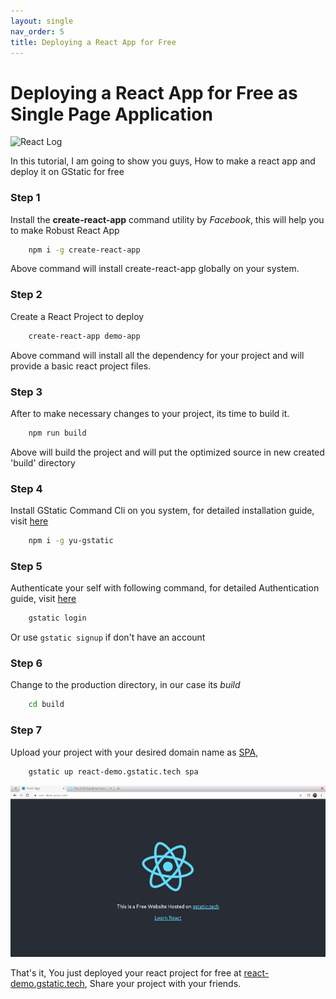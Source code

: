 ```yaml
---
layout: single
nav_order: 5
title: Deploying a React App for Free
---
```

# Deploying a React App for Free as Single Page Application

![React Log](//create-react-app.dev/img/logo.svg)

In this tutorial, I am going to show you guys, How to make a react app and deploy it on GStatic for free

### Step 1
Install the **create-react-app** command utility by *Facebook*, this will help you to make Robust React App
```bash
    npm i -g create-react-app 
```
Above command will install create-react-app globally on your system.

### Step 2
Create a React Project to deploy
```bash
    create-react-app demo-app   
```
Above command will install all the dependency for your project and will provide a basic react project files.

### Step 3
After to make necessary changes to your project, its time to build it.
```bash
    npm run build   
```
Above will build the project and will put the optimized source in new created 'build' directory

### Step 4
Install GStatic Command Cli on you system, for detailed installation guide, visit [here](install.html)
```bash
    npm i -g yu-gstatic
```        
### Step 5
Authenticate your self with following command, for detailed Authentication guide, visit [here](auth.html)
```bash
    gstatic login  
```    
Or use `gstatic signup` if don't have an account

### Step 6
Change to the production directory, in our case its *build*
```bash
    cd build
```

### Step 7
Upload your project with your desired domain name as [SPA](//en.wikipedia.org/wiki/Single-page_application),
```bash
    gstatic up react-demo.gstatic.tech spa
```    
![react-demo.gstatic.tech](/img/react.png)

That's it, You just deployed your react project for free at [react-demo.gstatic.tech](https://react-demo.gstatic.tech), Share your project with your friends. 

